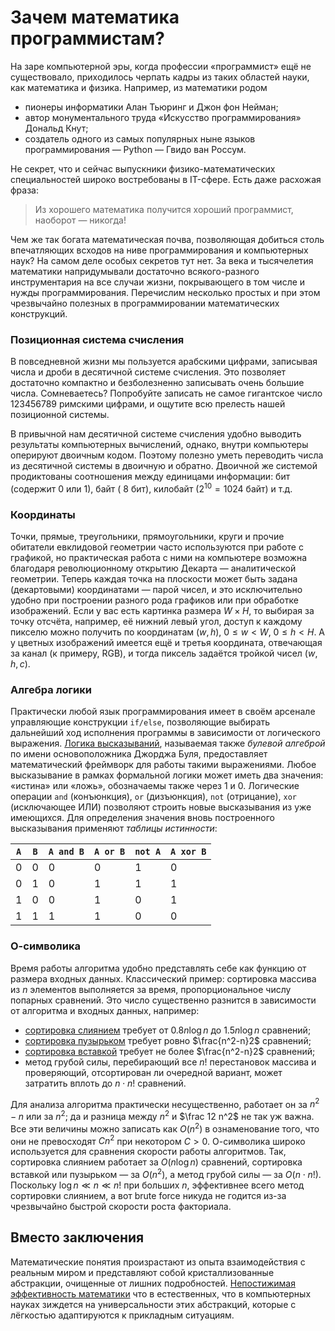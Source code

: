 # Зачем математика программистам?

На заре компьютерной эры, когда профессии «программист» ещё не существовало, приходилось черпать кадры из таких областей науки, как математика и физика. Например, из математики родом
* пионеры информатики Алан Тьюринг и Джон фон Нейман;
* автор монументального труда «Искусство программирования» Дональд Кнут;
* создатель одного из самых популярных ныне языков программирования — Python — Гвидо ван Россум.

Не секрет, что и сейчас выпускники физико-математических специальностей широко востребованы в IT-сфере. Есть даже расхожая фраза:
> Из хорошего математика получится хороший программист, наоборот — никогда!

Чем же так богата математическая почва, позволяющая добиться столь впечатляющих всходов на ниве программирования и компьютерных наук? На самом деле особых секретов тут нет. За века и тысячелетия математики напридумывали достаточно всякого-разного инструментария на все случаи жизни, покрывающего в том числе и нужды программирования. Перечислим несколько простых и при этом чрезвычайно полезных в программировании математических конструкций.

### Позиционная система счисления

В повседневной жизни мы пользуется арабскими цифрами, записывая числа и дроби в десятичной системе счисления. Это позволяет достаточно компактно и безболезненно записывать очень большие числа. Сомневаетесь? Попробуйте записать не самое гигантское число $123456789$ римскими цифрами, и ощутите всю прелесть нашей позиционной системы.

В привычной нам десятичной системе счисления удобно выводить результаты компьютерных вычислений, однако, внутри компьютеры оперируют двоичным кодом. Поэтому полезно уметь переводить числа из десятичной системы в двоичную и обратно. Двоичной же системой продиктованы соотношения между единицами информации: бит (содержит $0$ или $1$), байт ( $8$ бит), килобайт ($2^10 = 1024$ байт) и т.д.

### Координаты

Точки, прямые, треугольники, прямоугольники, круги и прочие обитатели евклидовой геометрии часто используются при работе с графикой, но
практическая работа с ними на компьютере возможна благодаря революционному открытию Декарта — аналитической геометрии. Теперь каждая точка на плоскости может быть задана (декартовыми) координатами — парой чисел, и это исключительно удобно при построении разного рода графиков или при обработке изображений. Если у вас есть картинка размера $W\times H$, то выбирая за точку отсчёта, например, её нижний левый угол, доступ к каждому пикселю можно получить по координатам $(w, h)$, $0\leqslant w < W$, $0 \leqslant h < H$. А у цветных изображений имеется ещё и третья координата, отвечающая за канал (к примеру, RGB), и тогда пиксель задаётся тройкой чисел $(w, h, c)$.

### Алгебра логики

Практически любой язык программирования имеет в своём арсенале управляющие конструкции `if/else`, позволяющие выбирать дальнейший ход исполнения
программы в зависимости от логического выражения. [Логика высказываний](https://ru.wikipedia.org/wiki/%D0%90%D0%BB%D0%B3%D0%B5%D0%B1%D1%80%D0%B0_%D0%BB%D0%BE%D0%B3%D0%B8%D0%BA%D0%B8), называемая также *булевой алгеброй* по имени основоположника Джорджа Буля, предоставляет математический фреймворк для работы такими выражениями. Любое высказывание в рамках формальной логики может иметь два значения: «истина» или «ложь», обозначаемы также через $1$ и $0$. Логические операции `and` (конъюнкция), `or` (дизъюнкция), `not` (отрицание), `xor` (исключающее ИЛИ) позволяют строить новые высказывания из уже имеющихся. Для определения значения вновь построенного высказывания применяют *таблицы истинности*:

| `A`    | `B`     | `A and B` | `A or B` | `not A` | `A xor B` |
|--------| ------- | --------- | -------- | ------- | --------- |
| $0$    | $0$     | $0$       | $0$      | $1$     | $0$       |
| $0$    | $1$     | $0$       | $1$      | $1$     | $1$       |
| $1$    | $0$     | $0$       | $1$      | $0$     | $1$       |
| $1$    | $1$     | $1$       | $1$      | $0$     | $0$       |

### О-символика

Время работы алгоритма удобно представлять себе как функцию от размера входных данных. Классический пример: сортировка массива из $n$ элементов выполняется за время, пропорциональное числу попарных сравнений. Это число существенно разнится в зависимости от алгоритма и входных данных, например:
* [сортировка слиянием](https://ru.wikipedia.org/wiki/%D0%A1%D0%BE%D1%80%D1%82%D0%B8%D1%80%D0%BE%D0%B2%D0%BA%D0%B0_%D1%81%D0%BB%D0%B8%D1%8F%D0%BD%D0%B8%D0%B5%D0%BC) требует от $0.8n\log n$ до $1.5n\log n$ сравнений;
* [сортировка пузырьком](https://ru.wikipedia.org/wiki/%D0%A1%D0%BE%D1%80%D1%82%D0%B8%D1%80%D0%BE%D0%B2%D0%BA%D0%B0_%D0%BF%D1%83%D0%B7%D1%8B%D1%80%D1%8C%D0%BA%D0%BE%D0%BC) требует ровно $\frac{n^2-n}2$ сравнений;
* [сортировка вставкой](https://ru.wikipedia.org/wiki/%D0%A1%D0%BE%D1%80%D1%82%D0%B8%D1%80%D0%BE%D0%B2%D0%BA%D0%B0_%D0%B2%D1%81%D1%82%D0%B0%D0%B2%D0%BA%D0%B0%D0%BC%D0%B8) требует не более $\frac{n^2-n}2$ сравнений;
* метод грубой силы, перебирающий все $n!$ перестановок массива и проверяющий, отсортирован ли очередной вариант, может затратить вплоть до $n\cdot n!$ сравнений.

Для анализа алгоритма практически несущественно, работает он за $n^2-n$ или за $n^2$; да и разница между $n^2$ и $\frac 12 n^2$ не так уж важна. Все эти величины можно записать как $O(n^2)$ в ознаменование того, что они не превосходят $Cn^2$ при некотором $C > 0$. О-символика широко используется для сравнения скорости работы алгоритмов. Так, сортировка слиянием работает за $O(n \log n)$ сравнений, сортировка вставкой или пузырьком — за $O(n^2)$, а метод грубой силы — за $O(n\cdot n!)$. Поскольку $\log n \ll n \ll n!$ при больших $n$, эффективнее всего метод сортировки слиянием, а вот brute force никуда не годится из-за чрезвычайно быстрой скорости роста факториала.

## Вместо заключения

Математические понятия произрастают из опыта взаимодействия с реальным миром и представляют собой кристаллизованные абстракции, очищенные от лишних подробностей. [Непостижимая эффективность математики](http://ogs-seminar.narod.ru/materials/effectiveness_of_mathematics.pdf) что в естественных, что в компьютерных науках зиждется на универсальности этих абстракций, которые с лёгкостью адаптируются к прикладным ситуациям.
